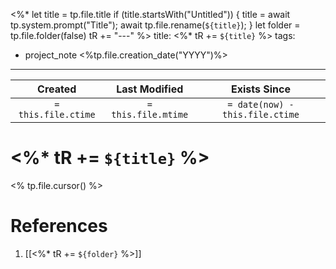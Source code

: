 <%*
  let title = tp.file.title
  if (title.startsWith("Untitled")) {
    title = await tp.system.prompt("Title");
    await tp.file.rename(`${title}`);
  } 
  let folder = tp.file.folder(false)
  tR += "---"
%>
title: <%* tR += `${title}` %>
tags:
- project_note <%tp.file.creation_date("YYYY")%>
---
|     Created      |  Last Modified   |       Exists Since        |
|:----------------:|:----------------:|:----------------:|
| `= this.file.ctime` | `= this.file.mtime` | `= date(now) - this.file.ctime`|

# <%* tR += `${title}` %>
<% tp.file.cursor() %>

# References
1. [[<%* tR += `${folder}` %>]]
